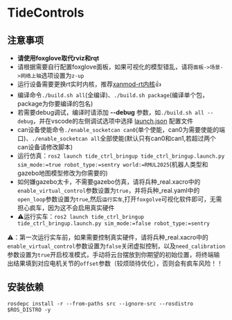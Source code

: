 # TideControls

## 注意事项

* **请使用foxglove取代rviz和rqt**
* 请根据需要自行配置foxglove面板，如果可视化的模型错乱，请将```面板->场景->网络上轴```选项设置为```z-up```
* 运行设备需要更换rt实时内核，推荐[xanmod-rt内核](https://xanmod.org/)👍
* 编译命令```./build.sh all```(全编译)、```./build.sh package```(编译单个包，package为你要编译的包名)
* 若需要debug调试，编译时请添加 **--debug** 参数，如```./build.sh all --debug```，并在vscode的左侧调试选项中选择 [launch.json](.vscode/launch.json) 配置文件
* can设备使能命令```./enable_socketcan can0```(单个使能，can0为需要使能的端口)、```./enable_socketcan all```全部使能(默认只有can0和can1,若超过两个can设备请修改脚本)
*  运行仿真：```ros2 launch tide_ctrl_bringup tide_ctrl_bringup.launch.py sim_mode:=true robot_type:=sentry world:=RMUL2025```(机器人类型和gazebo地图模型修改为你需要的)
 * 如何嫌gazebo太卡，不需要gazebo仿真，请将兵种_real.xacro中的```enable_virtual_control```参数设置为```true```，并将兵种_real.yaml中的```open_loop```参数设置为```true```,然后```运行实车```,打开```foxgolve```可视化软件即可，无需担心疯车，因为这不会启用真实硬件
*  ⚠️运行实车：```ros2 launch tide_ctrl_bringup tide_ctrl_bringup.launch.py sim_mode:=false robot_type:=sentry```

⚠️：第一次运行实车前，如果需要控制真实硬件，请将兵种_real.xacro中的```enable_virtual_control```参数设置为```false```关闭虚拟控制，以及```need_calibration```参数设置为```true```开启校准模式，手动将云台摆放到你期望的初始位置，将终端输出结果填到对应电机关节的```offset```参数（较烦琐待优化），否则会有疯车风险！！


## 安装依赖
```
rosdepc install -r --from-paths src --ignore-src --rosdistro $ROS_DISTRO -y
```

